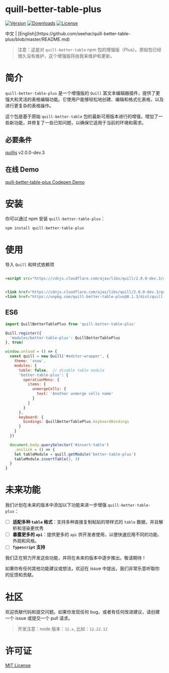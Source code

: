 # quill-better-table-plus

<p>
  <a href="https://www.npmjs.com/package/quill-better-table-plus"><img src="https://img.shields.io/npm/v/quill-better-table-plus.svg?sanitize=true" alt="Version"></a>
  <a href="https://npmcharts.com/compare/quill-better-table-plus?minimal=true"><img src="https://img.shields.io/npm/dm/quill-better-table-plus.svg?sanitize=true" alt="Downloads"></a>
  <a href="https://www.npmjs.com/package/quill-better-table-plus"><img src="https://img.shields.io/npm/l/quill-better-table-plus.svg?sanitize=true" alt="License"></a>
</p>
中文 | [English](https://github.com/seehar/quill-better-table-plus/blob/master/README.md)

> 注意：这是对 `quill-better-table` npm 包的增强版（Plus）。原始包已经很久没有维护，这个增强版将由我来维护和更新。

# 简介

`quill-better-table-plus` 是一个增强版的 `Quill` 富文本编辑器插件，提供了更强大和灵活的表格编辑功能。它使用户能够轻松地创建、编辑和格式化表格，以及进行更复杂的表格操作。

这个包是基于原始 `quill-better-table` 包的最新可用版本进行的增强，增加了一些新功能，并修复了一些已知问题，以确保它适用于当前的环境和需求。

## 必要条件

[quilljs](https://github.com/quilljs/quill) v2.0.0-dev.3

## 在线 Demo

[quill-better-table-plus Codepen Demo](https://codepen.io/seehar/pen/yLQopvq)

# 安装

你可以通过 npm 安装 `quill-better-table-plus`：

```shell
npm install quill-better-table-plus
```

# 使用

导入 `Quill` 和样式依赖项

```html

<script src="https://cdnjs.cloudflare.com/ajax/libs/quill/2.0.0-dev.3/quill.min.js" type="text/javascript"></script>
```

```html

<link href="https://cdnjs.cloudflare.com/ajax/libs/quill/2.0.0-dev.3/quill.snow.min.css" rel="stylesheet">
<link href="https://unpkg.com/quill-better-table-plus@0.1.3/dist/quill-better-table-plus.css" rel="stylesheet">
```

## ES6

```javascript
import QuillBetterTablePlus from 'quill-better-table-plus'

Quill.register({
  'modules/better-table-plus': QuillBetterTablePlus
}, true)

window.onload = () => {
  const quill = new Quill('#editor-wrapper', {
    theme: 'snow',
    modules: {
      table: false,  // disable table module
      'better-table-plus': {
        operationMenu: {
          items: {
            unmergeCells: {
              text: 'Another unmerge cells name'
            }
          }
        }
      },
      keyboard: {
        bindings: QuillBetterTablePlus.keyboardBindings
      }
    }
  })

  document.body.querySelector('#insert-table')
    .onclick = () => {
    let tableModule = quill.getModule('better-table-plus')
    tableModule.insertTable(3, 3)
  }
}
```

# 未来功能

我们计划在未来的版本中添加以下功能来进一步增强 `quill-better-table-plus`：

- [ ] **适配多种 `table` 格式**：支持多种直接复制粘贴的带样式的 `table` 数据，并且解析和渲染更优秀
- [ ] **暴露更多的 `api`**：提供更多的 `api` 供开发者使用，以便快速应用不同的功能、外观和风格。
- [ ] **`Typescript` 支持**

我们正在努力开发这些功能，并将在未来的版本中逐步推出。敬请期待！

如果你有任何其他功能建议或想法，欢迎在 issue 中提出，我们非常乐意听取你的反馈和贡献。

# 社区

欢迎贡献代码和提交问题。如果你发现任何 bug，或者有任何改进建议，请创建一个 issue 或提交一个 pull 请求。

> 开发注意：node 版本：`12.x`, 比如：`12.22.12`

# 许可证

[MIT License](https://rmm5t.mit-license.org/)
